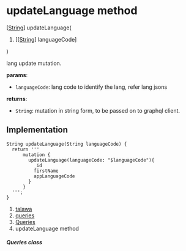 
<div>

# updateLanguage method

</div>


[[String](https://api.flutter.dev/flutter/dart-core/String-class.html)]
updateLanguage(

1.  [[[String](https://api.flutter.dev/flutter/dart-core/String-class.html)]
    languageCode]

)



lang update mutation.

**params**:

-   `languageCode`: lang code to identify the lang, refer lang jsons

**returns**:

-   `String`: mutation in string form, to be passed on to graphql
    client.



## Implementation

``` language-dart
String updateLanguage(String languageCode) {
  return '''
      mutation {
        updateLanguage(languageCode: "$languageCode"){
          _id
          firstName
          appLanguageCode
        }
      }
  ''';
}
```







1.  [talawa](../../index.html)
2.  [queries](../../utils_queries/)
3.  [Queries](../../utils_queries/Queries-class.html)
4.  updateLanguage method

##### Queries class







